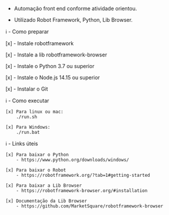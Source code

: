 - Automação front end conforme atividade orientou.

- Utilizado Robot Framework, Python, Lib Browser.

ℹ️ - Como preparar

[x] - Instale robotframework    

[x] - Instale a lib robotframework-browser

[x] - Instale o Python 3.7 ou superior

[x] - Instale o Node.js 14.15 ou superior

[x] - Instalar o Git

ℹ️ - Como executar

    [x] Para linux ou mac: 
        ./run.sh

    [x] Para Windows: 
        ./run.bat


ℹ️ - Links úteis


    [x] Para baixar o Python 
        - https://www.python.org/downloads/windows/

    [x] Para baixar o Robot
        - https://robotframework.org/?tab=1#getting-started

    [x] Para baixar a Lib Browser
        - https://robotframework-browser.org/#installation

    [x] Documentação da Lib Browser
        - https://github.com/MarketSquare/robotframework-browser
